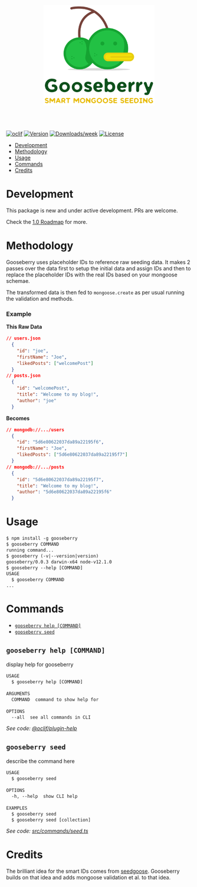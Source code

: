 <div align="center">
  <br>
  <br>
	<img src="Gooseberry@2x.png" width="300" alt="Gooseberry: Smart Mongoose Seeding Tool">
	<br>
	<br>
  <br>
	<br>
</div>

[![oclif](https://img.shields.io/badge/cli-oclif-brightgreen.svg)](https://oclif.io)
[![Version](https://img.shields.io/npm/v/gooseberry.svg)](https://npmjs.org/package/gooseberry)
[![Downloads/week](https://img.shields.io/npm/dw/gooseberry.svg)](https://npmjs.org/package/gooseberry)
[![License](https://img.shields.io/npm/l/gooseberry.svg)](https://github.com/hennessyevan/gooseberry/blob/master/package.json)

<!-- toc -->
* [Development](#development)
* [Methodology](#methodology)
* [Usage](#usage)
* [Commands](#commands)
* [Credits](#credits)
<!-- tocstop -->

# Development

This package is new and under active development. PRs are welcome.

Check the [1.0 Roadmap](https://github.com/hennessyevan/gooseberry/projects/1) for more.

# Methodology

Gooseberry uses placeholder IDs to reference raw seeding data. It makes 2 passes over the data first to setup the initial data and assign IDs and then to replace the placeholder IDs with the real IDs based on your mongoose schemae.

The transformed data is then fed to `mongoose.create` as per usual running the validation and methods.

### Example

**This Raw Data**

```json
// users.json
  {
    "id": "joe",
    "firstName": "Joe",
    "likedPosts": ["welcomePost"]
  }
// posts.json
  {
    "id": "welcomePost",
    "title": "Welcome to my blog!",
    "author": "joe"
  }
```

**Becomes**

```json
// mongodb://.../users
  {
    "id": "5d6e80622037da89a22195f6",
    "firstName": "Joe",
    "likedPosts": ["5d6e80622037da89a22195f7"]
  }
// mongodb://.../posts
  {
    "id": "5d6e80622037da89a22195f7",
    "title": "Welcome to my blog!",
    "author": "5d6e80622037da89a22195f6"
  }
```

# Usage

<!-- usage -->
```sh-session
$ npm install -g gooseberry
$ gooseberry COMMAND
running command...
$ gooseberry (-v|--version|version)
gooseberry/0.0.3 darwin-x64 node-v12.1.0
$ gooseberry --help [COMMAND]
USAGE
  $ gooseberry COMMAND
...
```
<!-- usagestop -->

# Commands

<!-- commands -->
* [`gooseberry help [COMMAND]`](#gooseberry-help-command)
* [`gooseberry seed`](#gooseberry-seed)

## `gooseberry help [COMMAND]`

display help for gooseberry

```
USAGE
  $ gooseberry help [COMMAND]

ARGUMENTS
  COMMAND  command to show help for

OPTIONS
  --all  see all commands in CLI
```

_See code: [@oclif/plugin-help](https://github.com/oclif/plugin-help/blob/v2.2.1/src/commands/help.ts)_

## `gooseberry seed`

describe the command here

```
USAGE
  $ gooseberry seed

OPTIONS
  -h, --help  show CLI help

EXAMPLES
  $ gooseberry seed
  $ gooseberry seed [collection]
```

_See code: [src/commands/seed.ts](https://github.com/hennessyevan/gooseberry/blob/v0.0.3/src/commands/seed.ts)_
<!-- commandsstop -->

# Credits

The brilliant idea for the smart IDs comes from [seedgoose](https://github.com/zhangkaiyulw/seedgoose). Gooseberry builds on that idea and adds mongoose validation et al. to that idea.
